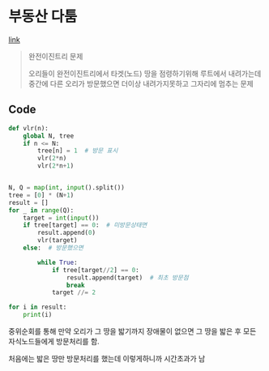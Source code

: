 # 부동산 다툼

[link](https://www.acmicpc.net/problem/20364)

> 완전이진트리 문제
>
> 오리들이 완전이진트리에서 타겟(노드) 땅을 점령하기위해 루트에서 내려가는데 중간에 다른 오리가 방문했으면 더이상 내려가지못하고 그자리에 멈추는 문제

## Code

```Python
def vlr(n):
    global N, tree
    if n <= N:
        tree[n] = 1  # 방문 표시
        vlr(2*n)
        vlr(2*n+1)


N, Q = map(int, input().split())
tree = [0] * (N+1)
result = []
for _ in range(Q):
    target = int(input())
    if tree[target] == 0:  # 미방문상태면
        result.append(0)
        vlr(target)
    else:  # 방문했으면

        while True:
            if tree[target//2] == 0:
                result.append(target)  # 최초 방문점
                break
            target //= 2

for i in result:
    print(i)
```

중위순회를 통해 만약 오리가 그 땅을 밟기까지 장애물이 없으면 그 땅을 밟은 후 모든 자식노드들에게 방문처리를 함.

처음에는 밟은 땅만 방문처리를 했는데 이렇게하니까 시간초과가 남